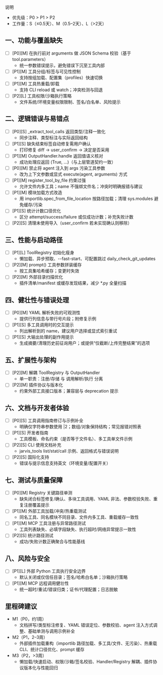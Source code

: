 说明
- 优先级：P0 > P1 > P2
- 工作量：S（≤0.5天）、M（0.5–2天）、L（>2天）

## 一、功能与覆盖缺失
- [ ] [P0][M] 在执行前对 arguments 做 JSON Schema 校验（基于 tool.parameters）
  - 统一参数错误提示，避免错误下沉至工具内部
- [ ] [P1][M] 工具分组/标签与可见性控制
  - 支持按组加载、配置集（profiles）快速切换
- [ ] [P1][M] 工具热重载/卸载
  - 支持 CLI reload 或 watch；冲突检测与回退
- [ ] [P2][L] 工具权限/沙箱执行策略
  - 文件系统/环境变量权限限制、签名/白名单、风险提示

## 二、逻辑错误与易错点
- [ ] [P0][S] _extract_tool_calls 返回类型/注释一致化
  - 同步注释、类型标注与实际返回结构
- [ ] [P1][S] 缺失结束标签自动修复需用户确认
  - 打印修复 diff -> user_confirm -> 决定是否采用
- [ ] [P1][M] OutputHandler.handle 返回值语义核对
  - 成功处理应返回 (True, …)（与上层管道契约一致）
- [ ] [P0][M] 禁止将 agent 注入到 args 污染工具参数
  - 改为上下文参数或显式 execute(agent, arguments) 方式
- [ ] [P1][M] register_tool_by_file 约束过强
  - 允许文件内多工具；name 不强绑文件名；冲突时明确报错与建议
- [ ] [P1][M] 模块加载方式改造
  - 用 importlib.spec_from_file_location 按路径加载；清理 sys.modules 避免缓存/污染
- [ ] [P1][S] 统计计数口径优化
  - 区分 attempt/success/failure 或仅成功计数；补充失败计数
- [ ] [P2][S] 清理未使用导入（user_confirm 若未实现确认则移除）

## 三、性能与启动路径
- [ ] [P1][L] ToolRegistry 初始化瘦身
  - 懒加载、异步预取、--fast-start、可配置跳过 daily_check_git_updates
- [ ] [P2][M] prompt() 工具参数拼装缓存
  - 按工具集哈希缓存；变更时失效
- [ ] [P2][M] 外部目录扫描优化
  - 插件清单/manifest 或缓存发现结果，减少 *.py 全量扫描

## 四、健壮性与错误处理
- [ ] [P0][M] YAML 解析失败的可观测性
  - 提供行列信息与带行号片段；附修复示例
- [ ] [P1][S] 多工具调用时的交互提示
  - 列出解析到的 name，建议用户选择或显式索引重试
- [ ] [P1][S] 大输出处理的副作用提示
  - 生成摘要/清理历史前征询用户；或提供“仅截断/上传完整结果”的选项

## 五、扩展性与架构
- [ ] [P2][M] 解耦 ToolRegistry 与 OutputHandler
  - 单一职责：注册/存储 与 调用解析/执行 分离
- [ ] [P2][M] 插件协议与版本化
  - 约束外部工具接口版本；兼容层与 deprecation 提示

## 六、文档与开发者体验
- [ ] [P0][S] 工具调用指南修订与示例补全
  - 明确仅字符串参数使用 |2；数组/对象保持结构；常见报错对照表
- [ ] [P1][S] 开发者指南
  - 工具模板、命名约束（是否等于文件名）、多工具单文件示例
- [ ] [P2][S] CLI 使用文档补充
  - jarvis_tools list/stat/call 示例、返回格式与错误说明
- [ ] [P2][S] 国际化支持
  - 错误与提示信息支持英文（环境变量/配置开关）

## 七、测试与质量保障
- [ ] [P0][M] Registry 关键路径单测
  - 缺失闭合标签修复/确认、多块工具调用、YAML 非法、参数校验失败、重复注册覆盖提示
- [ ] [P1][M] 外部工具加载/冲突/热重载测试
  - 同名工具、同名模块不同目录、文件内多工具、重载缓存一致性
- [ ] [P1][M] MCP 工具注册与异常路径测试
  - 工具列表缺失、必填字段缺失、执行超时/网络异常提示一致性
- [ ] [P2][S] 统计路径测试
  - 成功/失败计数正确聚合与性能基线

## 八、风险与安全
- [ ] [P1][L] 外部 Python 工具执行安全边界
  - 默认关闭或仅信任目录；签名/哈希白名单；沙箱执行策略
- [ ] [P1][M] MCP 远程调用健壮性
  - 统一超时/重试/错误归类；证书/代理配置；日志脱敏

## 里程碑建议
- M1（P0，约1周）
  - 文档拼写/类型标注修复、YAML 错误定位、参数校验、agent 注入方式调整、基础单测与调用示例补全
- M2（P1，2–3周）
  - 外部插件加载重构（importlib 路径加载、多工具/文件、无污染）、热重载 CLI、统计口径优化、prompt 缓存
- M3（P2，>3周）
  - 懒加载/快速启动、权限/沙箱/签名校验、Handler/Registry 解耦、插件协议版本化与性能回归